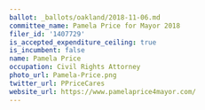 ```yaml
---
ballot: _ballots/oakland/2018-11-06.md
committee_name: Pamela Price for Mayor 2018
filer_id: '1407729'
is_accepted_expenditure_ceiling: true
is_incumbent: false
name: Pamela Price
occupation: Civil Rights Attorney
photo_url: Pamela-Price.png
twitter_url: PPriceCares
website_url: https://www.pamelaprice4mayor.com/
---
```

